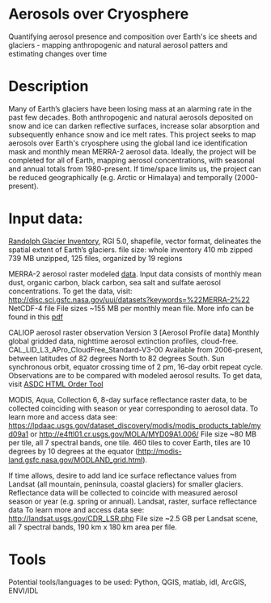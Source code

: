 # Aerosols over Cryosphere
Quantifying aerosol presence and composition over Earth's ice sheets and glaciers - mapping anthropogenic and natural aerosol patters and estimating changes over time

# Description
Many of Earth’s glaciers have been losing mass at an alarming rate in the past few decades. Both anthropogenic and natural aerosols deposited on snow and ice can darken reflective surfaces, increase solar absorption and subsequently enhance snow and ice melt rates. This project seeks to map aerosols over Earth's cryosphere using the global land ice identification mask and monthly mean MERRA-2 aerosol data. Ideally, the project will be completed for all of Earth, mapping aerosol concentrations, with seasonal and annual totals from 1980-present. If time/space limits us, the project can be reduced geographically (e.g. Arctic or Himalaya) and temporally (2000-present).

# Input data:
[Randolph Glacier Inventory](http://www.glims.org/RGI/rgi50_dl.html), RGI 5.0, shapefile, vector format, delineates the spatial extent of Earth’s glaciers.
file size: whole inventory 410 mb zipped
739 MB unzipped, 125 files, organized by 19 regions

MERRA-2 aerosol raster modeled [data](http://gmao.gsfc.nasa.gov/reanalysis/MERRA-2/data_access/). Input data consists of monthly mean dust, organic carbon, black carbon, sea salt and sulfate aerosol concentrations.
To get the data, visit:  http://disc.sci.gsfc.nasa.gov/uui/datasets?keywords=%22MERRA-2%22
NetCDF-4 file
File sizes ~155 MB per monthly mean file.
More info can be found in this [pdf](http://gmao.gsfc.nasa.gov/pubs/docs/Bosilovich785.pdf)

CALIOP aerosol raster observation Version 3 [Aerosol Profile data]
Monthly global gridded data, nighttime aerosol extinction profiles, cloud-free. CAL_LID_L3_APro_CloudFree_Standard-V3-00   Available from 2006-present, between latitudes of 82 degrees North to 82 degrees South.    Sun synchronous orbit, equator crossing time of 2 pm, 16-day orbit repeat cycle.
Observations are to be compared with modeled aerosol results.
To get data, visit [ASDC HTML Order Tool](https://eosweb.larc.nasa.gov/HORDERBIN/HTML_Start.cgi)

MODIS, Aqua, Collection 6, 8-day surface reflectance raster data, to be collected coinciding with season or year corresponding to aerosol data.
To learn more and access data see:
https://lpdaac.usgs.gov/dataset_discovery/modis/modis_products_table/myd09a1
or http://e4ftl01.cr.usgs.gov/MOLA/MYD09A1.006/
File size ~80 MB per tile, all 7 spectral bands, one tile. 460 tiles to cover Earth, tiles are 10 degrees by 10 degrees at the equator (http://modis-land.gsfc.nasa.gov/MODLAND_grid.html).

If time allows, desire to add land ice surface reflectance values from Landsat (all mountain, peninsula, coastal glaciers) for smaller glaciers.  Reflectance data will be collected to coincide with measured aerosol season or year (e.g. spring or annual).
Landsat, raster, surface reflectance data
To learn more and access data see:
http://landsat.usgs.gov/CDR_LSR.php
File size ~2.5 GB per Landsat scene, all 7 spectral bands, 190 km x 180 km area per file.



# Tools
Potential tools/languages to be used: Python, QGIS, matlab, idl, ArcGIS, ENVI/IDL

